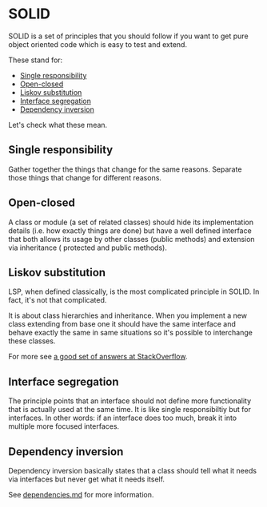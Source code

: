 SOLID
=====

SOLID is a set of principles that you should follow if you want to get pure object oriented code which is easy to test and extend.

These stand for:

- [Single responsibility](#single-responsibility)
- [Open-closed](#open-closed)
- [Liskov substitution](#liskov-substitution)
- [Interface segregation](#interface-segregation)
- [Dependency inversion](#dependency-inversion)

Let's check what these mean.

## Single responsibility

Gather together the things that change for the same reasons. Separate those things that change for different reasons.

## Open-closed

A class or module (a set of related classes) should hide its implementation details (i.e. how exactly things are done)
but have a well defined interface that both allows its usage by other classes (public methods) and extension via inheritance (
protected and public methods).

## Liskov substitution

LSP, when defined classically, is the most complicated principle in SOLID. In fact, it's not that complicated.

It is about class hierarchies and inheritance. When you implement a new class extending from base one
it should have the same interface and behave exactly the same in same situations so it's possible to
interchange these classes.

For more see [a good set of answers at StackOverflow](http://stackoverflow.com/questions/56860/what-is-the-liskov-substitution-principle).

## Interface segregation

The principle points that an interface should not define more functionality that is actually used at the same time. It is like
single responsibiltiy but for interfaces. In other words: if an interface does too much, break it into multiple more focused interfaces.

## Dependency inversion

Dependency inversion basically states that a class should tell what it needs via interfaces but never get what it needs itself.

See [dependencies.md](https://github.com/samdark/yii2-cookbook/blob/master/book/dependencies.md) for more information.

